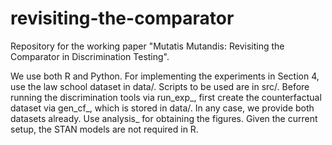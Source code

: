 # revisiting-the-comparator

Repository for the working paper "Mutatis Mutandis: Revisiting the Comparator in Discrimination Testing". 

We use both R and Python. For implementing the experiments in Section 4, use the law school dataset in data/. Scripts to be used are in src/. Before running the discrimination tools via run_exp_, first create the counterfactual dataset via gen_cf_, which is stored in data/. In any case, we provide both datasets already. Use analysis_ for obtaining the figures. Given the current setup, the STAN models are not required in R. 

